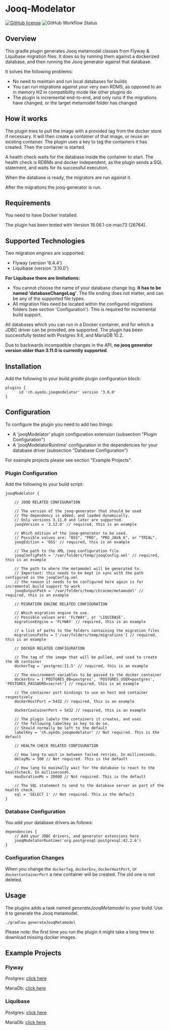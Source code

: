 Jooq-Modelator
==============

[![GitHub license](https://img.shields.io/badge/License-Apache%202.0-blue.svg)](https://raw.githubusercontent.com/ayedo/jooq-modelator/master/LICENSE) ![GitHub Workflow Status](https://img.shields.io/github/workflow/status/ayedo/jooq-modelator/Check)

## Overview

This gradle plugin generates Jooq metamodel classes from Flyway & Liquibase migration files. It does so by running them against a dockerized database, and then running the Jooq generator against that database.

It solves the following problems:

- No need to maintain and run local databases for builds
- You can run migrations against your very own RDMS, as opposed to an in memory H2 in compatibility mode like other plugins do
- The plugin is incremental end-to-end, and only runs if the migrations have changed, or the target metamodel folder has changed

## How it works

The plugin tries to pull the image with a provided tag from the docker store if necessary. It will then create a container of that image, or reuse an existing container. The plugin uses a key to tag the containers it has created. Then the container is started. 

A health check waits for the database inside the container to start. The health check is RDBMs and docker independent, as the plugin sends a SQL statement, and waits for its successful execution.

When the database is ready, the migrators are run against it.

After the migrations the jooq-generator is run.

## Requirements

You need to have Docker installed.

The plugin has been tested with Version 18.06.1-ce-mac73 (26764).

## Supported Technologies

Two migration engines are supported:

- Flyway (version '6.4.4')
- Liquibase (version '3.10.0')

__For Liquibase there are limitations:__

- You cannot choose the name of your database change log. __It has to be named 'databaseChangeLog'__. The file ending does not matter, and can be any of the supported file types.
- All migration files need be located within the configured migrations folders (see section 'Configuration'). This is required for incremental build support.

All databases which you can run in a Docker container, and for which a JDBC driver can be provided, are supported. The plugin has been successfully tested with Postgres 9.6, and MariaDB 10.2.

Due to backwards incompatible changes in the API, __no jooq generator version older than 3.11.0 is currently supported__.

## Installation

Add the following to your *build.gradle* plugin configuration block:

    plugins {
          id 'ch.ayedo.jooqmodelator' version '3.6.0'
    }

## Configuration

To configure the plugin you need to add two things:

- A 'jooqModelator' plugin configuration extension (subsection "Plugin Configuration")
- A 'jooqModelatorRuntime' configuration in the dependencies for your database driver (subsection "Database Configuration") 

For example projects please see section "Example Projects".

### Plugin Configuration

Add the following to your build script:


    jooqModelator {
    
        // JOOQ RELATED CONFIGURATION
        
        // The version of the jooq-generator that should be used
        // The dependency is added, and loaded dynamically.
        // Only versions 3.11.0 and later are supported.
        jooqVersion = '3.12.0' // required, this is an example
        
        // Which edition of the jooq-generator to be used.
        // Possible values are: "OSS", "PRO", "PRO_JAVA_6", or "TRIAL".
        jooqEdition = 'OSS' // required, this is an example
    
        // The path to the XML jooq configuration file
        jooqConfigPath = '/var/folders/temp/jooqConfig.xml' // required, this is an example
    
        // The path to where the metamodel will be generated to.
        // Important: this needs to be kept in sync with the path configured in the jooqConfig.xml
        // the reason it needs to be configured here again is for incremental build support to work
        jooqOutputPath = '/var/folders/temp/ch/acme/metamodel' // required, this is an example

        // MIGRATION ENGINE RELATED CONFIGURATION
        
        // Which migration engine to use. 
        // Possible values are: 'FLYWAY', or 'LIQUIBASE'.
        migrationEngine = 'FLYWAY' // required, this is an example
            
        // a list of paths to the folders containing the migration files
        migrationsPaths = ['/var/folders/temp/migrations'] // required, this is an example
    
        // DOCKER RELATED CONFIGURATION
        
        // The tag of the image that will be pulled, and used to create the db container
        dockerTag = 'postgres:11.5' // required, this is an example
    
        // The environment variables to be passed to the docker container
        dockerEnv = ['POSTGRES_DB=postgres', 'POSTGRES_USER=postgres', 'POSTGRES_PASSWORD=secret'] // required, this is an example
    
        // The container port bindings to use on host and container respectively
        dockerHostPort = 5432 // required, this is an example
    
        dockerContainerPort = 5432 // required, this is an example
    
        // The plugin labels the containers it creates, and uses
        // the following labelkey as key to do so.
        // Should normally be left to the default
        labelKey = 'ch.ayedo.jooqmodelator' // Not required. This is the default
    
        // HEALTH CHECK RELATED CONFIGURATION
        
        // How long to wait in between failed retries. In milliseconds.
        delayMs = 500 // Not required. This is the default
    
        // How long to maximally wait for the database to react to the healthcheck. In milliseconds.
        maxDurationMs = 20000 // Not required. This is the default
    
        // The SQL statement to send to the database server as part of the health check.
        sql = 'SELECT 1' // Not required. This is the default
    }

### Database Configuration

You add your database drivers as follows:

    dependencies {
        // Add your JDBC drivers, and generator extensions here
        jooqModelatorRuntime('org.postgresql:postgresql:42.2.6')
    }

### Configuration Changes

When you change the `dockerTag`, `dockerEnv`, `dockerHostPort`, or `dockerContainerPort` a new container will be created. The old one is not deleted.

## Usage

The plugins adds a task named *generateJooqMetamodel* to your build.
Use it to generate the Jooq metamodel.

    ./gradlew generateJooqMetamodel

Please note: the first time you run the plugin it might take a long time to download missing docker images.

## Example Projects

### Flyway

Postgres: [click here](https://github.com/ayedo/jooq-modelator-examples/tree/flywayPostgres)

MariaDb: [click here](https://github.com/ayedo/jooq-modelator-examples/tree/flywayMariaDb)

### Liquibase

Postgres: [click here](https://github.com/ayedo/jooq-modelator-examples/tree/liquibasePostgres)

MariaDb: [click here](https://github.com/ayedo/jooq-modelator-examples/tree/liquibaseMariaDb)


